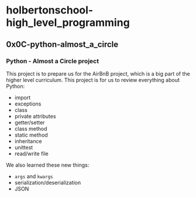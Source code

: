 # holbertonschool-high_level_programming
## 0x0C-python-almost_a_circle
### Python - Almost a Circle project
This project is to prepare us for the AirBnB project, which is a big part of the higher level curriculum. This project is for us to review everything about Python:
- import
- exceptions
- class
- private attributes
- getter/setter
- class method
- static method
- inheritance
- unittest
- read/write file

We also learned these new things:
- `args` and `kwargs`
- serialization/deserialization
- JSON
